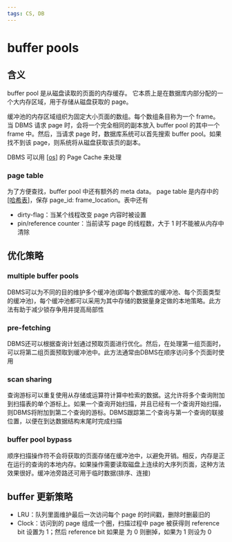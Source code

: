 ```yaml
---
tags: CS, DB
---
```

# buffer pools

## 含义

buffer pool 是从磁盘读取的页面的内存缓存。
它本质上是在数据库内部分配的一个大内存区域，用于存储从磁盘获取的 page。

缓冲池的内存区域组织为固定大小页面的数组。每个数组条目称为一个 frame。
当 DBMS 请求 page 时，会将一个完全相同的副本放入 buffer pool 的其中一个 frame 中。然后，当请求 page 时，数据库系统可以首先搜索 buffer pool。如果找不到该 page，则系统将从磁盘获取该页的副本。

DBMS 可以用 [[os]] 的 Page Cache 来处理

### page table

为了方便查找，buffer pool 中还有额外的 meta data。
page table 是内存中的 [[哈希表]]，保存 page_id: frame_location。表中还有

- dirty-flag：当某个线程改变 page 内容时被设置
- pin/reference counter：当前读写 page 的线程数，大于 1 时不能被从内存中清除

## 优化策略

### multiple buffer pools

DBMS可以为不同的目的维护多个缓冲池(即每个数据库的缓冲池、每个页面类型的缓冲池)，每个缓冲池都可以采用为其中存储的数据量身定做的本地策略。此方法有助于减少锁存争用并提高局部性

### pre-fetching

DBMS还可以根据查询计划通过预取页面进行优化。然后，在处理第一组页面时，可以将第二组页面预取到缓冲池中。此方法通常由DBMS在顺序访问多个页面时使用

### scan sharing

查询游标可以重复使用从存储或运算符计算中检索的数据。这允许将多个查询附加到扫描表的单个游标上。如果一个查询开始扫描，并且已经有一个查询开始扫描，则DBMS将附加到第二个查询的游标。DBMS跟踪第二个查询与第一个查询的联接位置，以便在到达数据结构末尾时完成扫描

### buffer pool bypass

顺序扫描操作符不会将获取的页面存储在缓冲池中，以避免开销。相反，内存是正在运行的查询的本地内存。如果操作需要读取磁盘上连续的大序列页面，这种方法效果很好。缓冲池旁路还可用于临时数据(排序、连接)

## buffer 更新策略

- LRU：队列里面维护最后一次访问每个 page 的时间戳，删除时删最旧的
- Clock：访问到的 page 组成一个圈，扫描过程中 page 被获得则 reference bit 设置为 1；然后 reference bit 如果是 为 0 则删掉，如果为 1 则设为 0

[//begin]: # "Autogenerated link references for markdown compatibility"
[os]: <../operating system/os.md> "操作系统"
[哈希表]: ../algorithm/data_structure/哈希表.md "哈希表"
[//end]: # "Autogenerated link references"

